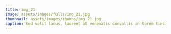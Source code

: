 ```yaml
--- 
title: img_21
image: assets/images/fulls/img_21.jpg 
thumbnail: assets/images/thumbs/img_21.jpg 
caption: Sed velit lacus, laoreet at venenatis convallis in lorem tincidunt. 
--- 
```

